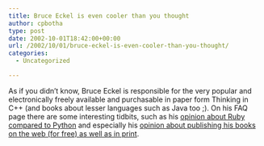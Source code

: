 ```yaml
---
title: Bruce Eckel is even cooler than you thought
author: cpbotha
type: post
date: 2002-10-01T18:42:00+00:00
url: /2002/10/01/bruce-eckel-is-even-cooler-than-you-thought/
categories:
  - Uncategorized

---
```

As if you didn’t know, Bruce Eckel is responsible for the very popular and electronically freely available and purchasable in paper form Thinking in C++ (and books about lesser languages such as Java too ;). On his FAQ page there are some interesting tidbits, such as his [opinion about Ruby compared to Python][1] and especially his [opinion about publishing his books on the web (for free) as well as in print][2].

 [1]: http://www.mindview.net/Etc/FAQ.html#Ruby
 [2]: http://www.mindview.net/Etc/FAQ.html#BooksOnWeb
